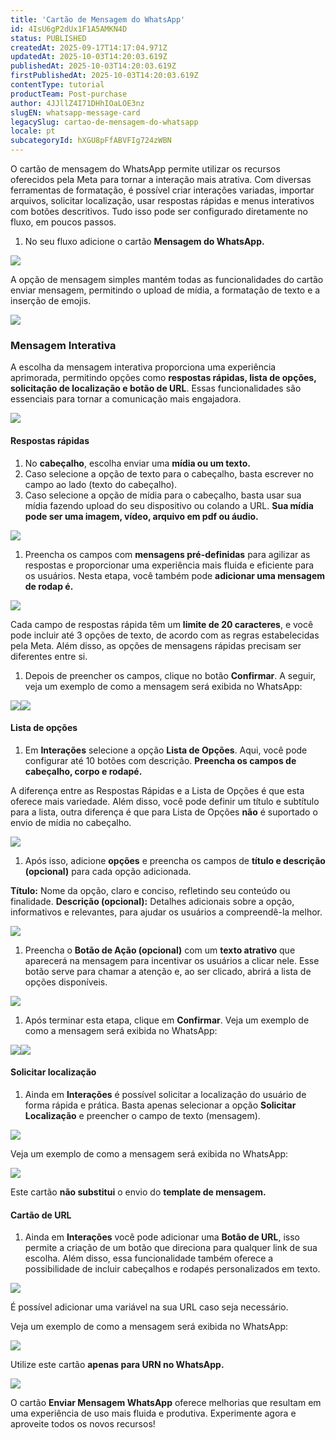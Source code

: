 ```yaml
---
title: 'Cartão de Mensagem do WhatsApp'
id: 4IsU6gP2dUx1F1A5AMKN4D
status: PUBLISHED
createdAt: 2025-09-17T14:17:04.971Z
updatedAt: 2025-10-03T14:20:03.619Z
publishedAt: 2025-10-03T14:20:03.619Z
firstPublishedAt: 2025-10-03T14:20:03.619Z
contentType: tutorial
productTeam: Post-purchase
author: 4JJllZ4I71DHhIOaLOE3nz
slugEN: whatsapp-message-card
legacySlug: cartao-de-mensagem-do-whatsapp
locale: pt
subcategoryId: hXGU8pFfABVFIg724zWBN
---
```


O cartão de mensagem do WhatsApp permite utilizar os recursos oferecidos pela Meta para tornar a interação mais atrativa. Com diversas ferramentas de formatação, é possível criar interações variadas, importar arquivos, solicitar localização, usar respostas rápidas e menus interativos com botões descritivos. Tudo isso pode ser configurado diretamente no fluxo, em poucos passos.

  1. No seu fluxo adicione o cartão **Mensagem do WhatsApp.**

![](https://cdn.statically.io/gh/vtexdocs/help-center-content/refs/heads/main/docs/pt/tutorials/weni-by-vtex/fluxos/cartao-de-mensagem-do-whatsapp_1.png)

A opção de mensagem simples mantém todas as funcionalidades do cartão enviar mensagem, permitindo o upload de mídia, a formatação de texto e a inserção de emojis.

![](https://cdn.statically.io/gh/vtexdocs/help-center-content/refs/heads/main/docs/pt/tutorials/weni-by-vtex/fluxos/cartao-de-mensagem-do-whatsapp_2.png)

### **Mensagem Interativa**

A escolha da mensagem interativa proporciona uma experiência aprimorada, permitindo opções como **respostas rápidas, lista de opções, solicitação de localização e botão de URL**. Essas funcionalidades são essenciais para tornar a comunicação mais engajadora.

![](https://cdn.statically.io/gh/vtexdocs/help-center-content/refs/heads/main/docs/pt/tutorials/weni-by-vtex/fluxos/cartao-de-mensagem-do-whatsapp_3.png)

#### **Respostas rápidas**

  1. No **cabeçalho**, escolha enviar uma **mídia ou um texto.**
  2. Caso selecione a opção de texto para o cabeçalho, basta escrever no campo ao lado (texto do cabeçalho).
  3. Caso selecione a opção de mídia para o cabeçalho, basta usar sua mídia fazendo upload do seu dispositivo ou colando a URL. **Sua mídia pode ser uma imagem, vídeo, arquivo em pdf ou áudio.**

![](https://cdn.statically.io/gh/vtexdocs/help-center-content/refs/heads/main/docs/pt/tutorials/weni-by-vtex/fluxos/cartao-de-mensagem-do-whatsapp_4.png)

  1. Preencha os campos com **mensagens pré-definidas** para agilizar as respostas e proporcionar uma experiência mais fluida e eficiente para os usuários. Nesta etapa, você também pode **adicionar uma mensagem de rodap é.**

![](https://cdn.statically.io/gh/vtexdocs/help-center-content/refs/heads/main/docs/pt/tutorials/weni-by-vtex/fluxos/cartao-de-mensagem-do-whatsapp_5.png)

Cada campo de respostas rápida têm um **limite de 20 caracteres**, e você pode incluir até 3 opções de texto, de acordo com as regras estabelecidas pela Meta. Além disso, as opções de mensagens rápidas precisam ser diferentes entre si.

  1. Depois de preencher os campos, clique no botão **Confirmar**. A seguir, veja um exemplo de como a mensagem será exibida no WhatsApp:

![](https://cdn.statically.io/gh/vtexdocs/help-center-content/refs/heads/main/docs/pt/tutorials/weni-by-vtex/fluxos/cartao-de-mensagem-do-whatsapp_6.png)![](https://cdn.statically.io/gh/vtexdocs/help-center-content/refs/heads/main/docs/pt/tutorials/weni-by-vtex/fluxos/cartao-de-mensagem-do-whatsapp_7.png)

#### **Lista de opções**
  1. Em **Interações** selecione a opção **Lista de Opções**. Aqui, você pode configurar até 10 botões com descrição. **Preencha os campos de cabeçalho, corpo e rodapé.**

A diferença entre as Respostas Rápidas e a Lista de Opções é que esta oferece mais variedade. Além disso, você pode definir um título e subtítulo para a lista, outra diferença é que para Lista de Opções **não** é suportado o envio de mídia no cabeçalho.

![](https://cdn.statically.io/gh/vtexdocs/help-center-content/refs/heads/main/docs/pt/tutorials/weni-by-vtex/fluxos/cartao-de-mensagem-do-whatsapp_8.png)

  1. Após isso, adicione **opções** e preencha os campos de **título e descrição (opcional)** para cada opção adicionada.

**Título:** Nome da opção, claro e conciso, refletindo seu conteúdo ou finalidade.
**Descrição (opcional):** Detalhes adicionais sobre a opção, informativos e relevantes, para ajudar os usuários a compreendê-la melhor.

![](https://cdn.statically.io/gh/vtexdocs/help-center-content/refs/heads/main/docs/pt/tutorials/weni-by-vtex/fluxos/cartao-de-mensagem-do-whatsapp_9.png)

  1. Preencha o **Botão de Ação (opcional)** com um **texto atrativo** que aparecerá na mensagem para incentivar os usuários a clicar nele. Esse botão serve para chamar a atenção e, ao ser clicado, abrirá a lista de opções disponíveis.

![](https://cdn.statically.io/gh/vtexdocs/help-center-content/refs/heads/main/docs/pt/tutorials/weni-by-vtex/fluxos/cartao-de-mensagem-do-whatsapp_10.png)

  1. Após terminar esta etapa, clique em **Confirmar**. Veja um exemplo de como a mensagem será exibida no WhatsApp:

![](https://cdn.statically.io/gh/vtexdocs/help-center-content/refs/heads/main/docs/pt/tutorials/weni-by-vtex/fluxos/cartao-de-mensagem-do-whatsapp_11.png)![](https://cdn.statically.io/gh/vtexdocs/help-center-content/refs/heads/main/docs/pt/tutorials/weni-by-vtex/fluxos/cartao-de-mensagem-do-whatsapp_12.png)

#### **Solicitar localização**

  1. Ainda em **Interações** é possível solicitar a localização do usuário de forma rápida e prática. Basta apenas selecionar a opção **Solicitar Localização** e preencher o campo de texto (mensagem).

![](https://cdn.statically.io/gh/vtexdocs/help-center-content/refs/heads/main/docs/pt/tutorials/weni-by-vtex/fluxos/cartao-de-mensagem-do-whatsapp_13.png)

Veja um exemplo de como a mensagem será exibida no WhatsApp:

![](https://cdn.statically.io/gh/vtexdocs/help-center-content/refs/heads/main/docs/pt/tutorials/weni-by-vtex/fluxos/cartao-de-mensagem-do-whatsapp_14.png)

Este cartão **não substitui** o envio do **template de mensagem.**

#### **Cartão de URL**

  1. Ainda em **Interações** você pode adicionar uma **Botão de URL**, isso permite a criação de um botão que direciona para qualquer link de sua escolha. Além disso, essa funcionalidade também oferece a possibilidade de incluir cabeçalhos e rodapés personalizados em texto.

![](https://cdn.statically.io/gh/vtexdocs/help-center-content/refs/heads/main/docs/pt/tutorials/weni-by-vtex/fluxos/cartao-de-mensagem-do-whatsapp_15.png)

É possível adicionar uma variável na sua URL caso seja necessário.

Veja um exemplo de como a mensagem será exibida no WhatsApp:

![](https://cdn.statically.io/gh/vtexdocs/help-center-content/refs/heads/main/docs/pt/tutorials/weni-by-vtex/fluxos/cartao-de-mensagem-do-whatsapp_16.png)

Utilize este cartão **apenas para URN no WhatsApp.**

![](https://cdn.statically.io/gh/vtexdocs/help-center-content/refs/heads/main/docs/pt/tutorials/weni-by-vtex/fluxos/cartao-de-mensagem-do-whatsapp_17.png)

O cartão **Enviar Mensagem WhatsApp** oferece melhorias que resultam em uma experiência de uso mais fluida e produtiva. Experimente agora e aproveite todos os novos recursos!


